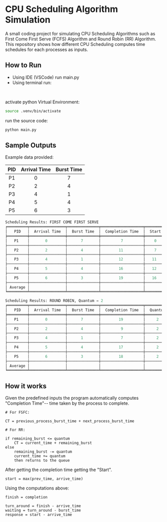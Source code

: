 
# CPU Scheduling Algorithm Simulation

A small coding project for simulating CPU Scheduling Algorithms such as First Come First Serve (FCFS) Algorithm and Round Robin (RR) Algorithm. This repository shows how different CPU Scheduling computes time schedules for each processes as inputs.

## How to Run
* Using IDE (VSCode) run main.py
* Using terminal run:
<br/>

activate python Virtual Environment:
```bash
source .venv/bin/activate
```
run the source code:
```bash
python main.py
```
## Sample Outputs

Example data provided:

| PID | Arrival Time | Burst Time |
|:---:|:------------:|:----------:|
|P1   | 0            |7           |
|P2   | 2            |4           |
|P3   | 4            |1           |
|P4   | 5            |4           |
|P5   | 6            |3           | 

```python
Scheduling Results: FIRST COME FIRST SERVE
╒═════════╤════════════════╤══════════════╤═══════════════════╤═════════╤════════════════╤════════════════════╤═════════════════╕
│   PID   │  Arrival Time  │  Burst Time  │  Completion Time  │  Start  │  Waiting Time  │  Turn Around Time  │  Response Time  │
╞═════════╪════════════════╪══════════════╪═══════════════════╪═════════╪════════════════╪════════════════════╪═════════════════╡
│   P1    │       0        │      7       │         7         │    0    │       0        │         7          │        0        │
├─────────┼────────────────┼──────────────┼───────────────────┼─────────┼────────────────┼────────────────────┼─────────────────┤
│   P2    │       2        │      4       │        11         │    7    │       5        │         9          │        5        │
├─────────┼────────────────┼──────────────┼───────────────────┼─────────┼────────────────┼────────────────────┼─────────────────┤
│   P3    │       4        │      1       │        12         │   11    │       7        │         8          │        7        │
├─────────┼────────────────┼──────────────┼───────────────────┼─────────┼────────────────┼────────────────────┼─────────────────┤
│   P4    │       5        │      4       │        16         │   12    │       7        │         11         │        7        │
├─────────┼────────────────┼──────────────┼───────────────────┼─────────┼────────────────┼────────────────────┼─────────────────┤
│   P5    │       6        │      3       │        19         │   16    │       10       │         13         │       10        │
├─────────┼────────────────┼──────────────┼───────────────────┼─────────┼────────────────┼────────────────────┼─────────────────┤
│ Average │                │              │                   │         │      5.8       │        9.6         │       5.8       │
╘═════════╧════════════════╧══════════════╧═══════════════════╧═════════╧════════════════╧════════════════════╧═════════════════╛
```

```python
Scheduling Results: ROUND ROBIN, Quantum = 2
╒═════════╤════════════════╤══════════════╤═══════════════════╤═══════════╤════════════════════╤════════════════╤═════════════════╕
│   PID   │  Arrival Time  │  Burst Time  │  Completion Time  │  Quantum  │  Turn Around Time  │  Waiting Time  │  Response Time  │
╞═════════╪════════════════╪══════════════╪═══════════════════╪═══════════╪════════════════════╪════════════════╪═════════════════╡
│   P1    │       0        │      7       │        19         │     2     │         19         │       12       │        0        │
├─────────┼────────────────┼──────────────┼───────────────────┼───────────┼────────────────────┼────────────────┼─────────────────┤
│   P2    │       2        │      4       │         9         │     2     │         7          │       3        │        0        │
├─────────┼────────────────┼──────────────┼───────────────────┼───────────┼────────────────────┼────────────────┼─────────────────┤
│   P3    │       4        │      1       │         7         │     2     │         3          │       2        │        2        │
├─────────┼────────────────┼──────────────┼───────────────────┼───────────┼────────────────────┼────────────────┼─────────────────┤
│   P4    │       5        │      4       │        17         │     2     │         12         │       8        │        4        │
├─────────┼────────────────┼──────────────┼───────────────────┼───────────┼────────────────────┼────────────────┼─────────────────┤
│   P5    │       6        │      3       │        18         │     2     │         12         │       9        │        5        │
├─────────┼────────────────┼──────────────┼───────────────────┼───────────┼────────────────────┼────────────────┼─────────────────┤
│ Average │                │              │                   │           │        10.6        │      6.8       │       2.2       │
╘═════════╧════════════════╧══════════════╧═══════════════════╧═══════════╧════════════════════╧════════════════╧═════════════════╛
```

## How it works

Given the predefined inputs the program automatically computes "Completion Time"-- time taken by the process to complete.

```
# For FSFC:

CT = previous_process_burst_time + next_process_burst_time 

# For RR:

if remaining_burst <= quantum
    CT = current_time + remaining_burst
else
    remaining_burst -= quantum
    current_time += quantum
    then returns to the queue
```

After getting the completion time getting the "Start".

```
start = max(prev_time, arrive_time)
```

Using the computations above:

```
finish = completion

turn_around = finish - arrive_time
waiting = turn_around - burst_time
response = start - arrive_time
```